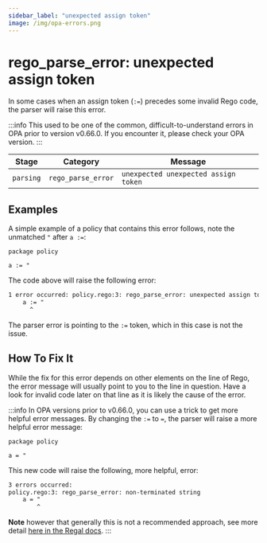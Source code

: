 ```yaml
---
sidebar_label: "unexpected assign token"
image: /img/opa-errors.png
---
```


# rego_parse_error: unexpected assign token

In some cases when an assign token (`:=`) precedes some invalid Rego code, the
parser will raise this error.

:::info
This used to be one of the common, difficult-to-understand errors in OPA prior to version v0.66.0.
If you encounter it, please check your OPA version.
:::

| Stage     | Category           | Message                              |
| --------- | ------------------ | ------------------------------------ |
| `parsing` | `rego_parse_error` | `unexpected unexpected assign token` |

## Examples

A simple example of a policy that contains this error follows, note the unmatched `"` after `a :=`:

```rego
package policy

a := "
```

The code above will raise the following error:

```txt
1 error occurred: policy.rego:3: rego_parse_error: unexpected assign token: expected rule value term (e.g., a := <VALUE> { ... })
	a := "
	  ^
```

The parser error is pointing to the `:=` token, which in this case is not the issue.

## How To Fix It

While the fix for this error depends on other elements on the line of Rego,
the error message will usually point to you to the line in question. Have a look for
invalid code later on that line as it is likely the cause of the error.

:::info
In OPA versions prior to v0.66.0, you can use a trick to get more helpful error messages.
By changing the `:=` to `=`, the parser will raise a more helpful error message:

```rego
package policy

a = "
```

This new code will raise the following, more helpful, error:

```txt
3 errors occurred:
policy.rego:3: rego_parse_error: non-terminated string
	a = "
	    ^
```

**Note** however that generally this is not a recommended approach, see more detail
[here in the Regal docs](/projects/regal/rules/style/use-assignment-operator).
:::
